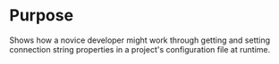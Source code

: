﻿# Purpose

Shows how a novice developer might work through getting and setting connection string properties in a project's configuration file at runtime.